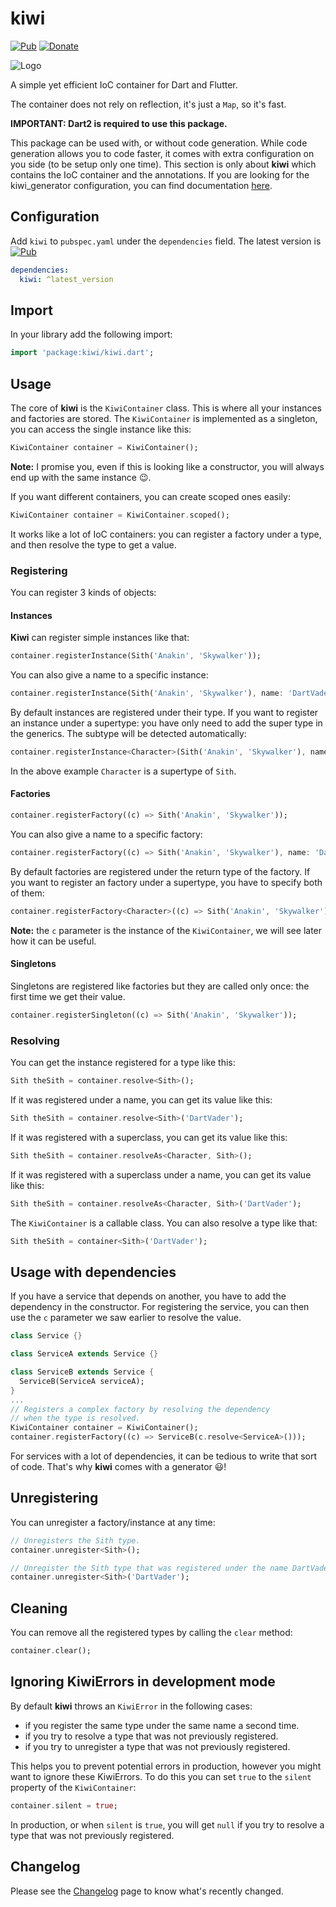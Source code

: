 # kiwi

[![Pub](https://img.shields.io/pub/v/kiwi.svg)](https://pub.dartlang.org/packages/kiwi)
[![Donate](https://img.shields.io/badge/Donate-PayPal-green.svg)](https://paypal.me/RomainRastel)

![Logo](https://raw.githubusercontent.com/gbtb16/kiwi/master/images/logo.png)

A simple yet efficient IoC container for Dart and Flutter.

The container does not rely on reflection, it's just a `Map`, so it's fast.

**IMPORTANT: Dart2 is required to use this package.**

This package can be used with, or without code generation. While code generation allows you to code faster, it comes with extra configuration on you side (to be setup only one time).
This section is only about **kiwi** which contains the IoC container and the annotations. If you are looking for the kiwi_generator configuration, you can find documentation [here](https://github.com/gbtb16/kiwi/tree/master/packages/kiwi_generator).

## Configuration

Add `kiwi` to `pubspec.yaml` under the `dependencies` field.
The latest version is [![Pub](https://img.shields.io/pub/v/kiwi.svg)](https://pub.dartlang.org/packages/kiwi)

```yaml
dependencies:
  kiwi: ^latest_version
```

## Import

In your library add the following import:

```dart
import 'package:kiwi/kiwi.dart';
```

## Usage

The core of **kiwi** is the `KiwiContainer` class. This is where all your instances and factories are stored.
The `KiwiContainer` is implemented as a singleton, you can access the single instance like this:

```dart
KiwiContainer container = KiwiContainer();
```

**Note:** I promise you, even if this is looking like a constructor, you will always end up with the same instance :wink:.

If you want different containers, you can create scoped ones easily:

```dart
KiwiContainer container = KiwiContainer.scoped();
```

It works like a lot of IoC containers: you can register a factory under a type, and then resolve the type to get a value.

### Registering

You can register 3 kinds of objects:

#### Instances

**Kiwi** can register simple instances like that:

```dart
container.registerInstance(Sith('Anakin', 'Skywalker'));
```

You can also give a name to a specific instance:

```dart
container.registerInstance(Sith('Anakin', 'Skywalker'), name: 'DartVader');
```

By default instances are registered under their type. If you want to register an instance under a supertype: 
you have only need to add the super type in the generics. The subtype will be detected automatically:

```dart
container.registerInstance<Character>(Sith('Anakin', 'Skywalker'), name: 'DartVader');
```

In the above example `Character` is a supertype of `Sith`.

#### Factories

```dart
container.registerFactory((c) => Sith('Anakin', 'Skywalker'));
```

You can also give a name to a specific factory:

```dart
container.registerFactory((c) => Sith('Anakin', 'Skywalker'), name: 'DartVader');
```

By default factories are registered under the return type of the factory. If you want to register an factory under a supertype, you have to specify both of them:

```dart
container.registerFactory<Character>((c) => Sith('Anakin', 'Skywalker'), name: 'DartVader');
```

**Note:** the `c` parameter is the instance of the `KiwiContainer`, we will see later how it can be useful.

#### Singletons

Singletons are registered like factories but they are called only once: the first time we get their value.

```dart
container.registerSingleton((c) => Sith('Anakin', 'Skywalker'));
```

### Resolving

You can get the instance registered for a type like this:

```dart
Sith theSith = container.resolve<Sith>();
```

If it was registered under a name, you can get its value like this:

```dart
Sith theSith = container.resolve<Sith>('DartVader');
```

If it was registered with a superclass, you can get its value like this:

```dart
Sith theSith = container.resolveAs<Character, Sith>();
```

If it was registered with a superclass under a name, you can get its value like this:

```dart
Sith theSith = container.resolveAs<Character, Sith>('DartVader');
```

The `KiwiContainer` is a callable class. You can also resolve a type like that:

```dart
Sith theSith = container<Sith>('DartVader');
```

## Usage with dependencies

If you have a service that depends on another, you have to add the dependency in the constructor. For registering the service, you can then use the `c` parameter we saw earlier to resolve the value.

```dart
class Service {}

class ServiceA extends Service {}

class ServiceB extends Service {
  ServiceB(ServiceA serviceA);
}
...
// Registers a complex factory by resolving the dependency
// when the type is resolved.
KiwiContainer container = KiwiContainer();
container.registerFactory((c) => ServiceB(c.resolve<ServiceA>()));
```

For services with a lot of dependencies, it can be tedious to write that sort of code. That's why **kiwi** comes with a generator :smiley:!

## Unregistering

You can unregister a factory/instance at any time:

```dart
// Unregisters the Sith type.
container.unregister<Sith>();

// Unregister the Sith type that was registered under the name DartVader.
container.unregister<Sith>('DartVader');
```

## Cleaning

You can remove all the registered types by calling the `clear` method:

```dart
container.clear();
```

## Ignoring KiwiErrors in development mode

By default **kiwi** throws an `KiwiError` in the following cases:

* if you register the same type under the same name a second time.
* if you try to resolve a type that was not previously registered.
* if you try to unregister a type that was not previously registered.

This helps you to prevent potential errors in production, however you might want to ignore these KiwiErrors. To do this you can set `true` to the `silent` property of the `KiwiContainer`:

```dart
container.silent = true;
```

In production, or when `silent` is `true`, you will get `null` if you try to resolve a type that was not previously registered.

## Changelog

Please see the [Changelog](https://github.com/gbtb16/kiwi/blob/master/packages/kiwi/CHANGELOG.md) page to know what's recently changed.